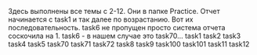 Здесь выполнены все темы с 2-12.
Они в папке Practice.
Отчет начинается с task1 и так далее по возрастанию. Вот их последовательность. task6 не пропущен просто система отчета соскочила на 1. task6 - в нашем случае это task70...
task1
task2
task3
task4
task5
task70
task71
task72
task8
task9
task100
task101
task11
task12
